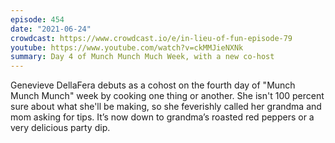 ```yaml
---
episode: 454
date: "2021-06-24"
crowdcast: https://www.crowdcast.io/e/in-lieu-of-fun-episode-79
youtube: https://www.youtube.com/watch?v=ckMMJieNXNk
summary: Day 4 of Munch Munch Much Week, with a new co-host
---
```

Genevieve DellaFera debuts as a cohost on the fourth day of "Munch Munch Munch" week by cooking one thing or another. She isn't 100 percent sure about what she'll be making, so she feverishly called her grandma and  mom asking for tips. It’s now down to grandma’s roasted red peppers or a very delicious party dip.
